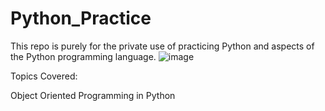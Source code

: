 # Python_Practice
This repo is purely for the private use of practicing Python and aspects of the Python programming language.
![image](https://github.com/rsieber2002/Python_Practice/assets/152230717/923b35f4-41f9-4ea0-b678-c51514a0e6dd)

Topics Covered:

Object Oriented Programming in Python


